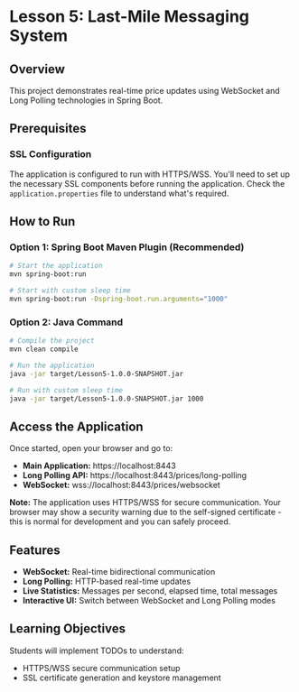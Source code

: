 # Lesson 5: Last-Mile Messaging System

## Overview
This project demonstrates real-time price updates using WebSocket and Long Polling technologies in Spring Boot.

## Prerequisites

### SSL Configuration
The application is configured to run with HTTPS/WSS. You'll need to set up the necessary SSL components before running the application. Check the `application.properties` file to understand what's required.

## How to Run

### Option 1: Spring Boot Maven Plugin (Recommended)
```bash
# Start the application
mvn spring-boot:run

# Start with custom sleep time
mvn spring-boot:run -Dspring-boot.run.arguments="1000"
```

### Option 2: Java Command
```bash
# Compile the project
mvn clean compile

# Run the application
java -jar target/Lesson5-1.0.0-SNAPSHOT.jar

# Run with custom sleep time
java -jar target/Lesson5-1.0.0-SNAPSHOT.jar 1000
```

## Access the Application
Once started, open your browser and go to:
- **Main Application:** https://localhost:8443
- **Long Polling API:** https://localhost:8443/prices/long-polling
- **WebSocket:** wss://localhost:8443/prices/websocket

**Note:** The application uses HTTPS/WSS for secure communication. Your browser may show a security warning due to the self-signed certificate - this is normal for development and you can safely proceed.

## Features
- **WebSocket:** Real-time bidirectional communication
- **Long Polling:** HTTP-based real-time updates
- **Live Statistics:** Messages per second, elapsed time, total messages
- **Interactive UI:** Switch between WebSocket and Long Polling modes

## Learning Objectives
Students will implement TODOs to understand:
- HTTPS/WSS secure communication setup
- SSL certificate generation and keystore management

